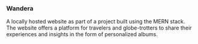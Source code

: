 ### Wandera
A locally hosted website as part of a project built using the MERN stack. The website offers a platform for travelers and globe-trotters to share their experiences and insights in the form of personalized albums.
